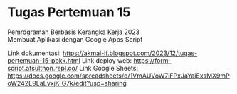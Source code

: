 # Tugas Pertemuan 15
Pemrograman Berbasis Kerangka Kerja 2023  
Membuat Aplikasi dengan Google Apps Script

Link dokumentasi: https://akmal-if.blogspot.com/2023/12/tugas-pertemuan-15-pbkk.html
Link deploy web: https://form-script.afsulthon.repl.co/
Link Google Sheets: https://docs.google.com/spreadsheets/d/1VmAUVoW7iFPxJaYaiExsMX9mPoW242E9LaEvxjK-G7k/edit?usp=sharing